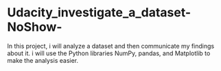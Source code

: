 # Udacity_investigate_a_dataset-NoShow-
In this project, i will analyze a dataset and then communicate my findings about it. i will use the Python libraries NumPy, pandas, and Matplotlib to make the analysis easier.
